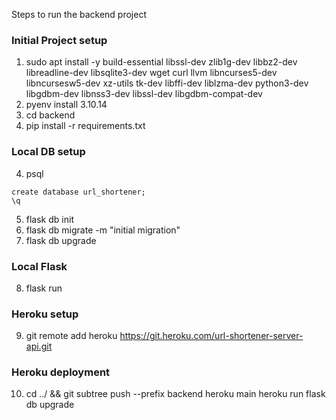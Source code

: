 Steps to run the backend project

### Initial Project setup
1. sudo apt install -y     build-essential     libssl-dev     zlib1g-dev     libbz2-dev     libreadline-dev     libsqlite3-dev     wget     curl     llvm     libncurses5-dev     libncursesw5-dev     xz-utils     tk-dev     libffi-dev     liblzma-dev     python3-dev     libgdbm-dev     libnss3-dev     libssl-dev     libgdbm-compat-dev
2. pyenv install 3.10.14
3. cd backend
4.  pip install -r requirements.txt 

### Local DB setup
4. psql
```Install PostgreSQL
create database url_shortener;
\q
```
5. flask db init 
6. flask db migrate -m "initial migration"
7. flask db upgrade

### Local Flask

8. flask run

### Heroku setup

9. git remote add heroku https://git.heroku.com/url-shortener-server-api.git

### Heroku deployment
10. cd ../ && git subtree push --prefix backend heroku main
heroku run flask db upgrade

